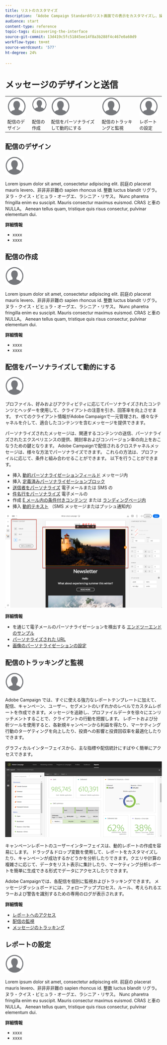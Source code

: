 ```yaml
---
title: リストのカスタマイズ
description: 「Adobe Campaign Standardのリスト画面での表示をカスタマイズし、操作する方法（要素の並べ替え、フィルタリング、削除または複製）について説明します。 リスト画面には、指定した 1 つまたは複数のリソースの表示要素が表示されます。」
audience: start
content-type: reference
topic-tags: discovering-the-interface
source-git-commit: 13d419c5fc51845ee14f8a3b288f4c467e0a60d9
workflow-type: tm+mt
source-wordcount: '577'
ht-degree: 24%

---
```



# メッセージのデザインと送信

<table>
<tr>
    <td valign="top">
        <a href="../../start/using/work-with-audiences.md"><img width="60px" alt="条件" src="assets/icon_profile.svg"/></a>
    </td>
    <td valign="top">
        <a href="../../api/using/creating-a-service.md"><img width="60px" alt="条件" src="assets/icon_profile.svg"/></a>
    </td>
    <td valign="top">
        <a href="../../api/using/interacting-with-custom-resources.md"><img width="60px" alt="条件" src="assets/icon_profile.svg"/></a>
    </td>
    <td valign="top">
        <a href="../../api/using/interacting-with-marketing-history.md"><img width="60px" alt="条件" src="assets/icon_profile.svg"/></a>
    </td>
    <td valign="top">
        <a href="../../api/using/interacting-with-marketing-history.md"><img width="60px" alt="条件" src="assets/icon_profile.svg"/></a>
    </td>
</tr>
<tr>
<td>配信のデザイン</td>
<td>配信の作成</td>
<td>配信をパーソナライズして動的にする</td>
<td>配信のトラッキングと監視</td>
<td>レポートの設定</td>
</tr>
</table>

## 配信のデザイン

<img width="60px" alt="条件" src="assets/icon_profile.svg"/>

Lorem ipsum dolor sit amet, consectetur adipiscing elit. 前庭の placerat mauris levero、非非非非難の sapien rhoncus id. 整数 luctus blandit リグラ。 ヌラ・クイス・ビヒュラ・オーグエ、ラシニア・リサス。 Nunc pharetra fringilla enim eu suscipit. Mauris consectur maximus euismod. CRAS と車の NULLA。 Aenean tellus quam, tristique quis risus consectur, pulvinar elementum dui.

**詳細情報**

* xxxx
* xxxx

## 配信の作成

<img width="60px" alt="条件" src="assets/icon_profile.svg"/>

Lorem ipsum dolor sit amet, consectetur adipiscing elit. 前庭の placerat mauris levero、非非非非難の sapien rhoncus id. 整数 luctus blandit リグラ。 ヌラ・クイス・ビヒュラ・オーグエ、ラシニア・リサス。 Nunc pharetra fringilla enim eu suscipit. Mauris consectur maximus euismod. CRAS と車の NULLA。 Aenean tellus quam, tristique quis risus consectur, pulvinar elementum dui.

**詳細情報**

* xxxx
* xxxx

## 配信をパーソナライズして動的にする

<img width="60px" alt="条件" src="assets/icon_profile.svg"/>

プロファイル、好みおよびアクティビティに応じてパーソナライズされたコンテンツとヘッダーを使用して、クライアントの注意を引き、回答率を向上させます。 すべてのクライアント情報がAdobe Campaignで一元管理され、様々なチャネルを介して、適合したコンテンツを含むメッセージを提供できます。

パーソナライズされたメッセージは、関連するコンテンツの送信、パーソナライズされたエクスペリエンスの提供、開封率およびコンバージョン率の向上をおこなうための鍵となります。 Adobe Campaignで配信されるクロスチャネルメッセージは、様々な方法でパーソナライズできます。 これらの方法は、プロファイルに応じて、条件と組み合わせることができます。 以下を行うことができます。

* 挿入 [動的パーソナライゼーションフィールド](../../designing/using/personalization.md#inserting-a-personalization-field) メッセージ内
* 挿入 [定義済みパーソナライゼーションブロック](../../designing/using/personalization.md#adding-a-content-block)
* [送信者をパーソナライズ](../../designing/using/subject-line.md) 電子メールまたは SMS の
* [件名行をパーソナライズ](../../designing/using/subject-line.md) 電子メールの
* 作成 [E メール内の条件付きコンテンツ](../../designing/using/personalization.md#defining-dynamic-content-in-an-email) または [ランディングページ内](../../channels/using/designing-a-landing-page.md#defining-dynamic-content-in-a-landing-page)
* 挿入 [動的テキスト](../../channels/using/defining-dynamic-text.md) （SMS メッセージまたはプッシュ通知内）

![](assets/delivery_content_43.png)

**詳細情報**

* を通じて電子メールのパーソナライゼーションを検出する [エンドツーエンドのサンプル](../../designing/using/personalization.md#example-email-personalization)
* [パーソナライズされた URL](../../designing/using/personalization.md#personalizing-urls)
* [画像のパーソナライゼーションの設定](../../designing/using/personalization.md#personalizing-an-image-source)

## 配信のトラッキングと監視

<img width="60px" alt="条件" src="assets/icon_profile.svg"/>

Adobe Campaign では、すぐに使える強力なレポートテンプレートに加えて、配信、キャンペーン、ユーザー、セグメントのいずれかのレベルでカスタムレポートを作成できます。メッセージを追跡し、プロファイルデータを徐々にエンリッチメントすることで、クライアントの行動を把握します。 レポートおよび分析ツールを使用すると、各新規キャンペーンから利益を得たり、マーケティング行動のターゲティングを向上したり、投資への影響と投資回収率を最適化したりできます。

グラフィカルインターフェイスから、主な指標や配信統計にすばやく簡単にアクセスできます。

![](assets/dynamic_report_intro.png)

キャンペーンレポートのユーザーインターフェイスは、動的レポートの作成を容易にします。 ドラッグ＆ドロップ変数を使用して、レポートをカスタマイズしたり、キャンペーンが成功するかどうかを分析したりできます。クエリや計算の複雑さに応じて、データをリスト表示に集計したり、マーケティング分析レポートを簡単に生成できる形式でデータにアクセスしたりできます。

Adobe Campaignでは、各配信を個別に監視およびトラッキングできます。 メッセージダッシュボードには、フォローアッププロセス、ルール、考えられるエラーおよび警告を識別するための専用のログが表示されます。


**詳細情報**

* [レポートへのアクセス](../../reporting/using/about-dynamic-reports.md)
* [配信の監視](../../sending/using/monitoring-a-delivery.md)
* [メッセージのトラッキング](../../sending/using/tracking-messages.md)

## レポートの設定

<img width="60px" alt="条件" src="assets/icon_profile.svg"/>

Lorem ipsum dolor sit amet, consectetur adipiscing elit. 前庭の placerat mauris levero、非非非非難の sapien rhoncus id. 整数 luctus blandit リグラ。 ヌラ・クイス・ビヒュラ・オーグエ、ラシニア・リサス。 Nunc pharetra fringilla enim eu suscipit. Mauris consectur maximus euismod. CRAS と車の NULLA。 Aenean tellus quam, tristique quis risus consectur, pulvinar elementum dui.

**詳細情報**

* xxxx
* xxxx
